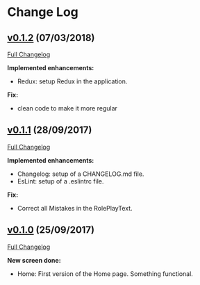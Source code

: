# Change Log

## [v0.1.2](https://github.com/Krayorn/RolePlayGame/tree/6da30ec7293b66af84a36361a3c4f2b33f939b84) (07/03/2018)
[Full Changelog](https://github.com/Krayorn/RolePlayGame/compare/V0.1/improvements@%7B29/09/2017%7D...V0.1/improvements@%7B07/03/2018%7D)

**Implemented enhancements:**

- Redux: setup Redux in the application.

**Fix:**
- clean code to make it more regular


## [v0.1.1](https://github.com/Krayorn/RolePlayGame/tree/V0.1/improvements) (28/09/2017)
[Full Changelog](https://github.com/Krayorn/RolePlayGame/compare/master...V0.1/improvements@%7B29/09/2017%7D)

**Implemented enhancements:**

- Changelog: setup of a CHANGELOG.md file.
- EsLint: setup of a .eslintrc file.

**Fix:**

- Correct all Mistakes in the RolePlayText.

## [v0.1.0](https://github.com/Krayorn/RolePlayGame/tree/7df7012a71c5a5fe6be8c9a97f92ed1721192779) (25/09/2017)
[Full Changelog](https://github.com/Krayorn/RolePlayGame/commit/7df7012a71c5a5fe6be8c9a97f92ed1721192779)

**New screen done:**

- Home: First version of the Home page. Something functional.
